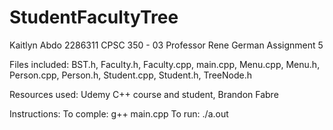 # StudentFacultyTree

Kaitlyn Abdo
2286311
CPSC 350 - 03
Professor Rene German
Assignment 5

Files included: BST.h, Faculty.h, Faculty.cpp, main.cpp, Menu.cpp, Menu.h, Person.cpp, Person.h,
          Student.cpp, Student.h, TreeNode.h

Resources used: Udemy C++ course and student, Brandon Fabre

Instructions: 
To comple: g++ main.cpp
To run: ./a.out

